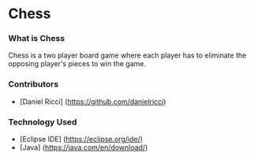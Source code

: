 # Chess

### What is Chess
Chess is a two player board game where each player has to eliminate the opposing player's pieces to win the game.

### Contributors
* [Daniel Ricci] (https://github.com/danielricci)

### Technology Used
* [Eclipse IDE] (https://eclipse.org/ide/)
* [Java]  (https://java.com/en/download/)
